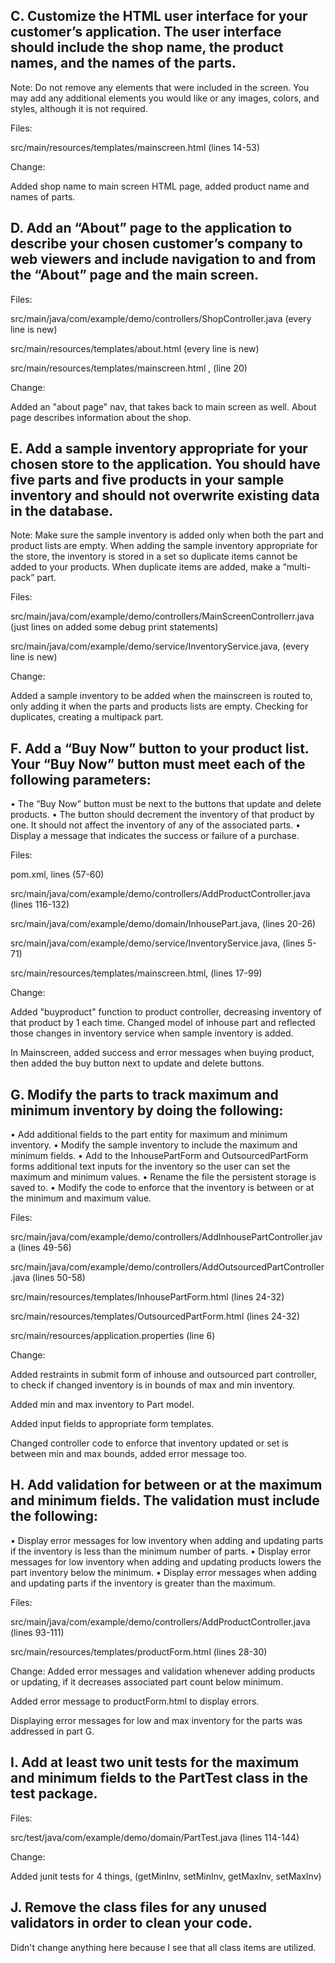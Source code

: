 ## C.  Customize the HTML user interface for your customer’s application. The user interface should include the shop name, the product names, and the names of the parts.
Note: Do not remove any elements that were included in the screen. You may add any additional elements you would like or any images, colors, and styles, although it is not required.

Files: 

src/main/resources/templates/mainscreen.html (lines 14-53)

Change: 

Added shop name to main screen HTML page, added product name and names of parts.

## D.  Add an “About” page to the application to describe your chosen customer’s company to web viewers and include navigation to and from the “About” page and the main screen.

Files: 

src/main/java/com/example/demo/controllers/ShopController.java (every line is new)

src/main/resources/templates/about.html (every line is new)

src/main/resources/templates/mainscreen.html , (line 20)

Change: 

Added an "about page" nav, that takes back to main screen as well. About page describes information about the shop.

## E.  Add a sample inventory appropriate for your chosen store to the application. You should have five parts and five products in your sample inventory and should not overwrite existing data in the database.
Note: Make sure the sample inventory is added only when both the part and product lists are empty. When adding the sample inventory appropriate for the store, the inventory is stored in a set so duplicate items cannot be added to your products. When duplicate items are added, make a “multi-pack” part.

Files:

src/main/java/com/example/demo/controllers/MainScreenControllerr.java (just lines on added some debug print statements)

src/main/java/com/example/demo/service/InventoryService.java, (every line is new)

Change: 

Added a sample inventory to be added when the mainscreen is routed to, only adding it when the parts and products lists are empty. Checking for duplicates, creating a multipack part.

## F.  Add a “Buy Now” button to your product list. Your “Buy Now” button must meet each of the following parameters:
•  The “Buy Now” button must be next to the buttons that update and delete products.
•  The button should decrement the inventory of that product by one. It should not affect the inventory of any of the associated parts.
•  Display a message that indicates the success or failure of a purchase.

Files:

pom.xml, lines (57-60)

src/main/java/com/example/demo/controllers/AddProductController.java (lines 116-132)

src/main/java/com/example/demo/domain/InhousePart.java, (lines 20-26)

src/main/java/com/example/demo/service/InventoryService.java, (lines 5-71)

src/main/resources/templates/mainscreen.html, (lines 17-99)

Change: 

Added "buyproduct" function to product controller, decreasing inventory of that product by 1 each time. Changed model of inhouse part and reflected those changes in inventory service when sample inventory is added.

In Mainscreen, added success and error messages when buying product, then added the buy button next to update and delete buttons.

## G.  Modify the parts to track maximum and minimum inventory by doing the following:
•  Add additional fields to the part entity for maximum and minimum inventory.
•  Modify the sample inventory to include the maximum and minimum fields.
•  Add to the InhousePartForm and OutsourcedPartForm forms additional text inputs for the inventory so the user can set the maximum and minimum values.
•  Rename the file the persistent storage is saved to.
•  Modify the code to enforce that the inventory is between or at the minimum and maximum value.

Files:

src/main/java/com/example/demo/controllers/AddInhousePartController.java (lines 49-56)

src/main/java/com/example/demo/controllers/AddOutsourcedPartController.java (lines 50-58)

src/main/resources/templates/InhousePartForm.html (lines 24-32)

src/main/resources/templates/OutsourcedPartForm.html (lines 24-32)

src/main/resources/application.properties (line 6)

Change: 

Added restraints in submit form of inhouse and outsourced part controller, to check if changed inventory is in bounds of max and min inventory.

Added min and max inventory to Part model.

Added input fields to appropriate form templates.

Changed controller code to enforce that inventory updated or set is between min and max bounds, added error message too.

## H.  Add validation for between or at the maximum and minimum fields. The validation must include the following:
•  Display error messages for low inventory when adding and updating parts if the inventory is less than the minimum number of parts.
•  Display error messages for low inventory when adding and updating products lowers the part inventory below the minimum.
•  Display error messages when adding and updating parts if the inventory is greater than the maximum.

Files:

src/main/java/com/example/demo/controllers/AddProductController.java (lines 93-111)

src/main/resources/templates/productForm.html (lines 28-30)

Change: Added error messages and validation whenever adding products or updating, if it decreases associated part count below minimum.

Added error message to productForm.html to display errors.

Displaying error messages for low and max inventory for the parts was addressed in part G.

## I.  Add at least two unit tests for the maximum and minimum fields to the PartTest class in the test package.

Files:

src/test/java/com/example/demo/domain/PartTest.java (lines 114-144)

Change: 

Added junit tests for 4 things, (getMinInv, setMinInv, getMaxInv, setMaxInv)

## J.  Remove the class files for any unused validators in order to clean your code.

Didn't change anything here because I see that all class items are utilized.
